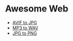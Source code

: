 # Awesome Web

- [AVIF to JPG](https://aviftojpg.web.app)
- [MP3 to WAV](https://mp3towav.web.app)
- [JPG to PNG](https://jpgtopng.web.app)

